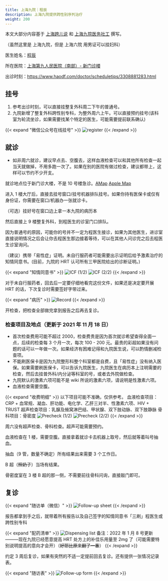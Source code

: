 ```yaml
---
title: 上海九院｜程辰
description: 上海九院提供跨性别序列治疗
weight: 200
---
```


本文大部分内容基于 [上海跨儿说](https://mp.weixin.qq.com/s/YfwBpWsmKbHxjxzoVeD6mw) 和 [上海九院医务社工](https://mp.weixin.qq.com/s/wnvrYViJfsJSxzAlAM_mUw) 撰写。

（虽然这里是 上海九院，但是 上海六院 用男证可以挂妇科）

医生姓名：[程辰](https://www.haodf.com/doctor/3308881283.html)

所在医院：[上海第九人民医院（南部）- 新门诊楼](https://amap.com/place/B0FFHGMHTC)

出诊时刻：<https://www.haodf.com/doctor/scheduletips/3308881283.html>

## 挂号

1. 参考出诊时刻，可以直接挂整复外科周二下午的普通号。
1. 九院新增了整复外科跨性别专科，为整外周六上午。可以直接预约挂号(该科室为轮流坐诊，如果需要找某个特定的医生，可能需要提前联系确认)

{{< expand "微信公众号在线挂号" >}}
![register](register-sh9.jpg)
{{< /expand >}}

## 就诊

- 如非周六就诊，建议早点去、空腹去，这样血液检查可以和其他所有检查一起当天就做掉，不用多跑一次了。如果在别的医院有做过检查，建议都带上，这样可以节约不少开支。

就诊地点位于新门诊大楼，不是 10 号楼急诊。[AMap](https://surl.amap.com/lFB8mBri3X3) [Apple Map](https://maps.apple.com/?address=Quxi%20Road%20No.500,%20Huangpu,%20Shanghai%20China&auid=1118368604912837&ll=31.201690,121.487349&lsp=57879&q=Shanghai%20Ninth%20People's%20Hospital,%20Shanghai%20Jiaotong%20University%20School%20of%20Medicine%20South%20Hospital%20Out-patients%20Building&_ext=CjEKBAgEEAQKBAgFEAMKBAgGEAoKBAgbEAMKBAhSEAkKBAhVEA4KBAhZEAEKBQikARABEiQpTfaKM0sxP0AxBslBqWleXkA5xOs/pvA1P0BBPapbnfBfXkA%3D&t=r)

进入 1 楼大厅后，直接去挂号窗口/挂号机器排队挂号。如果你持有医保卡或仅有身份证，你需要在窗口/机器办一张就诊卡。

（可选）挂好号在窗口边上拿一本九院的病历本

然后直接上 9 楼整复外科，到程医生的诊室门口排队。

因为普通号的原因，可能你的号并不一定为程医生接诊，如果为其他医生，进诊室直接说明情况之后会让你去程医生那边接着等待，可以在其他人问诊完之后去程医生诊室询问。

（建议）携带「易性症」证明。未自行服药者可能需要出示证明后给予激素治疗的知情同意书。(目前，九院的 HRT 认可所有三甲医院给出的诊断证明。)

{{< expand "知情同意书" >}}
![ICF (1/2)](icf-p1.jpg)
![ICF (2/2)](icf-p2.jpg)
{{< /expand >}}

对于未自行服药者，回去后一定要仔细地看完这份文件，如果还是决定要开展 HRT 的话，下次复诊时需要签好字带过来。

{{< expand "病历" >}}
![Record](record.webp)
{{< /expand >}}

开检查，把检查全部做完拿到报告之后再去复诊。

### 检查项目及地点（更新于 2021 年 11 月 18 日）

- 首次检查费用可能不超过 2000，检查费贵是因为首次就诊希望查得全面一点，后续的检查每 3 个月一次，每次 100 - 200 元。最贵的彩超如果没有问题的话可以一年做一次。如果经济有困难记得和九院医生说，可以酌情删减检查项。
- 不能刷医保卡是因为九院整形科整个科室都是自费，且「易性症」没有纳入医保。如果需要刷医保卡，可以告诉九院医生，九院医生在病历本上注明需要的检查，然后去挂普外科/内分泌等科室的号，或者去外院做检查。
- 九院默认的激素六项可能不是 wiki 所说的激素六项，请说明是性激素六项。
- 血液检查需要空腹。

{{< expand "收费明细" >}}
以下项目可能不准确，仅供参考。
血液检查项目：CRP + 血常规、凝血、肝功能、电化学、乙肝三对半、性激素六项、HIV + TRUST
超声检查项目：乳腺及掖窝淋巴结、甲状腺、双下肢动脉、双下肢静脉
骨科项目：骨密度
![Precheck (1/2)](precheck-1.png)
![Precheck (2/2)](precheck-2.png)
{{< /expand >}}

周六没有超声检查、骨科检查。超声可能需要预约。

血液检查在 1 楼，需要空腹。直接拿着就诊卡去机器上取号，然后就等着叫号抽血。

抽血（9 管，数量不确定）所有结果出来需要 3 个工作日。

B 超（~~照奶子~~）当场有结果。

骨密度室在 3 楼 B 超的那一侧，不需要前往骨科问询，直接敲门即可。

## 复诊

{{< expand "随访单（微信）" >}}
![Follow-up sheet](follow-up-sheet.jpg)
{{< /expand >}}

报告都拿到手之后，就带着所有报告以及自己签字的知情同意书「三刷」程医生或跨性别专科

{{< expand "配药清单" >}}
![Dispensing list](dispensing-list.png)
备注：2022 年 1 月 8 号更新———现在九院已经愿意提高 HRT 处方上的补佳乐用量至 2mg 了（可能需要特别说明提高的意向才会开）（~~好耶比原来翻了一番~~）
{{< /expand >}}

约定 3 周后复诊，如果有突然的不适一定提前回去复诊。还有提供一张情况记录表。

{{< expand "随访表" >}}
![Follow-up form](follow-up-form.webp)
{{< /expand >}}
